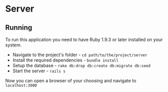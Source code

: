# Server

## Running

To run this application you need to have Ruby 1.9.3 or later installed on your system.
* Navigate to the project's folder - `cd path/to/the/project/server`
* Install the required dependencies - `bundle install`
* Setup the database - `rake db:drop db:create db:migrate db:seed`
* Start the server - `rails s`

Now you can open a browser of your choosing and navigate to `localhost:3000`
